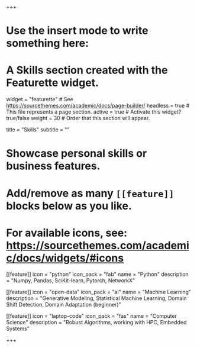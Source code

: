 +++

# Use the insert mode to write something here: 
# A Skills section created with the Featurette widget.
widget = "featurette"  # See https://sourcethemes.com/academic/docs/page-builder/
headless = true  # This file represents a page section.
active = true  # Activate this widget? true/false
weight = 30  # Order that this section will appear.

title = "Skills"
subtitle = ""

# Showcase personal skills or business features.
# 
# Add/remove as many `[[feature]]` blocks below as you like.
# 
# For available icons, see: https://sourcethemes.com/academic/docs/widgets/#icons

[[feature]]
  icon = "python"
  icon_pack = "fab"
  name = "Python"
  description = "Numpy, Pandas, SciKit-learn, Pytorch, NetworkX"
  
[[feature]]
  icon = "open-data"
  icon_pack = "ai"
  name = "Machine Learning"
  description = "Generative Modeling, Statistical Machine Learning, Domain Shift Detection, Domain Adaptation (beginner)"
  
[[feature]]
  icon = "laptop-code"
  icon_pack = "fas"
  name = "Computer Science"
  description = "Robust Algorithms, working with HPC,  Embedded Systems"

+++
